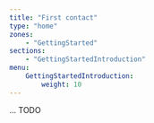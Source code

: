 ```yaml
---
title: "First contact"
type: "home"
zones:
    - "GettingStarted"
sections:
    - "GettingStartedIntroduction"
menu:
    GettingStartedIntroduction:
        weight: 10
---
```


... TODO